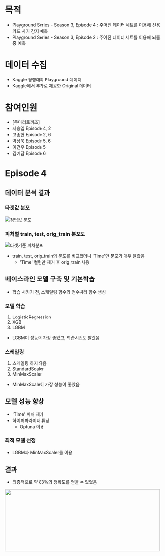 # 목적

- Playground Series - Season 3, Episode 4 : 주어진 데이터 세트를 이용해 신용카드 사기 감지 예측
- Playground Series - Season 3, Episode 2 : 주어진 데이터 세트를 이용해 뇌졸중 예측

# 데이터 수집
- Kaggle 경쟁대회 Playground 데이터
- Kaggle에서 추가로 제공한 Original 데이터

# 참여인원
- [두마리토끼조]
- 지승엽 Episode 4, 2
- 고종현 Episode 2, 6
- 박상욱 Episode 5, 6
- 이건우 Episode 5
- 김예담 Episode 6

# Episode 4

## 데이터 분석 결과
### 타겟값 분포
![정답값 분포](https://user-images.githubusercontent.com/125621591/229060796-2fb21c7a-0928-4998-bd2f-75de5ae38d0b.png)
### 피처별 train, test, orig_train 분포도
![타겟기준 피처분포](https://user-images.githubusercontent.com/125621591/229063491-f727980c-a093-4609-9cb5-ad7e3c079b66.png)
- train, test, orig_train의 분포를 비교했더니 'Time'만 분포가 매우 달랐음
  - 'Time' 컬럼만 제거 후 orig_train 사용

## 베이스라인 모델 구축 및 기본학습
- 학습 시키기 전, 스케일링 함수와 점수처리 함수 생성

### 모델 학습
1. LogisticRegression
2. XGB
3. LGBM
- LGBM이 성능이 가장 좋았고, 학습시간도 빨랐음

### 스케일링
1. 스케일링 하지 않음
2. StandardScaler
3. MinMaxScaler
- MinMaxScale이 가장 성능이 좋았음

## 모델 성능 향상
- 'Time' 피처 제거
- 하이퍼파라미터 튜닝
  - Optuna 이용

### 최적 모델 선정
- LGBM과 MinMaxScaler를 이용

## 결과
- 최종적으로 약 83%의 정확도를 얻을 수 있었음
<img src="https://user-images.githubusercontent.com/125621591/229071188-2090ff3e-28d9-42a1-a426-d69623709f1d.png" width="500" height="200"/>

